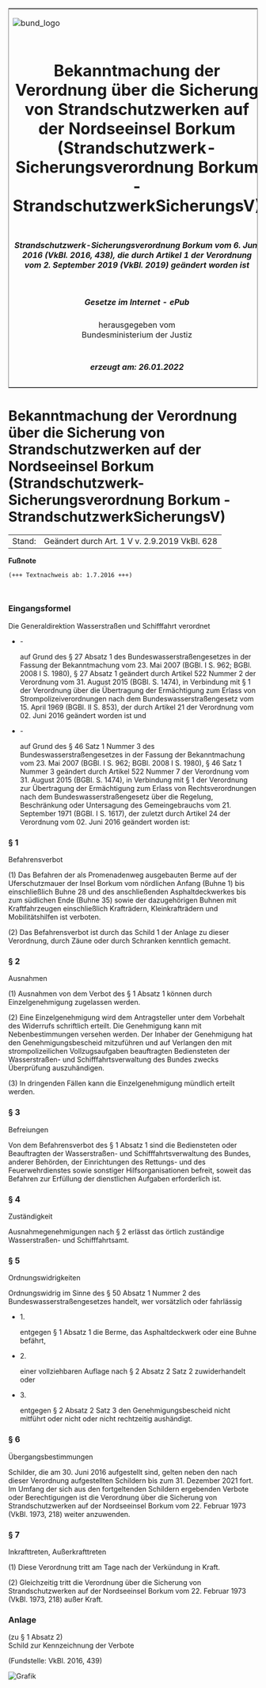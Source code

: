 <span id="DECKBLATT.html"></span>

<table border="0" frame="border" width="100%">

<tr valign="top">

<td align="left">

![bund\_logo](BfJ_2021_Web_de_de.gif)

</td>

<td align="right">

 

</td>

</tr>

<tr align="center" valign="middle">

<td colspan="2">

# Bekanntmachung der Verordnung über die Sicherung von Strandschutzwerken auf der Nordseeinsel Borkum (Strandschutzwerk-Sicherungsverordnung Borkum - StrandschutzwerkSicherungsV)

</td>

</tr>

<tr align="center" valign="middle">

<td colspan="2">

##### Strandschutzwerk-Sicherungsverordnung Borkum vom 6. Juni 2016 (VkBl. 2016, 438), die durch Artikel 1 der Verordnung vom 2. September 2019 (VkBl. 2019) geändert worden ist

</td>

</tr>

<tr align="center" valign="middle">

<td colspan="2">

  
  

##### Gesetze im Internet - ePub  
  
herausgegeben vom  
Bundesministerium der Justiz

</td>

</tr>

<tr align="center" valign="bottom">

<td colspan="2">

  
  

##### erzeugt am: 26.01.2022

</td>

</tr>

</table>

<span id="BJNR704380016.html"></span>

# Bekanntmachung der Verordnung über die Sicherung von Strandschutzwerken auf der Nordseeinsel Borkum (Strandschutzwerk-Sicherungsverordnung Borkum - StrandschutzwerkSicherungsV)

<div>

<div class="jnhtml">

|        |                                               |
| ------ | --------------------------------------------- |
| Stand: | Geändert durch Art. 1 V v. 2.9.2019 VkBl. 628 |

</div>

</div>

<div>

  
**Fußnote**

<div class="jnhtml">

<div>

<div class="jurAbsatz">

  

``` 
(+++ Textnachweis ab: 1.7.2016 +++)

 
```

</div>

</div>

</div>

</div>

<span id="BJNR704380016BJNE000100000.html"></span>

### Eingangsformel  

<div>

<div class="jnhtml">

<div>

<div class="jurAbsatz">

Die Generaldirektion Wasserstraßen und Schifffahrt verordnet

  - \-
    
    <div style="">
    
    auf Grund des § 27 Absatz 1 des Bundeswasserstraßengesetzes in der
    Fassung der Bekanntmachung vom 23. Mai 2007 (BGBl. I S. 962; BGBl.
    2008 I S. 1980), § 27 Absatz 1 geändert durch Artikel 522 Nummer 2
    der Verordnung vom 31. August 2015 (BGBl. S. 1474), in Verbindung
    mit § 1 der Verordnung über die Übertragung der Ermächtigung zum
    Erlass von Strompolizeiverordnungen nach dem
    Bundeswasserstraßengesetz vom 15. April 1969 (BGBl. II S. 853), der
    durch Artikel 21 der Verordnung vom 02. Juni 2016 geändert worden
    ist und
    
    </div>

  - \-
    
    <div style="">
    
    auf Grund des § 46 Satz 1 Nummer 3 des Bundeswasserstraßengesetzes
    in der Fassung der Bekanntmachung vom 23. Mai 2007 (BGBl. I S. 962;
    BGBl. 2008 I S. 1980), § 46 Satz 1 Nummer 3 geändert durch Artikel
    522 Nummer 7 der Verordnung vom 31. August 2015 (BGBl. S. 1474), in
    Verbindung mit § 1 der Verordnung zur Übertragung der Ermächtigung
    zum Erlass von Rechtsverordnungen nach dem Bundeswasserstraßengesetz
    über die Regelung, Beschränkung oder Untersagung des Gemeingebrauchs
    vom 21. September 1971 (BGBl. I S. 1617), der zuletzt durch Artikel
    24 der Verordnung vom 02. Juni 2016 geändert worden ist:
    
    </div>

</div>

</div>

</div>

</div>

<span id="BJNR704380016BJNE000200000.html"></span>

### § 1  
Befahrensverbot

<div>

<div class="jnhtml">

<div>

<div class="jurAbsatz">

(1) Das Befahren der als Promenadenweg ausgebauten Berme auf der
Uferschutzmauer der Insel Borkum vom nördlichen Anfang (Buhne 1) bis
einschließlich Buhne 28 und des anschließenden Asphaltdeckwerkes bis zum
südlichen Ende (Buhne 35) sowie der dazugehörigen Buhnen mit
Kraftfahrzeugen einschließlich Krafträdern, Kleinkrafträdern und
Mobilitätshilfen ist verboten.

</div>

<div class="jurAbsatz">

(2) Das Befahrensverbot ist durch das Schild 1 der Anlage zu dieser
Verordnung, durch Zäune oder durch Schranken kenntlich gemacht.

</div>

</div>

</div>

</div>

<span id="BJNR704380016BJNE000300000.html"></span>

### § 2  
Ausnahmen

<div>

<div class="jnhtml">

<div>

<div class="jurAbsatz">

(1) Ausnahmen von dem Verbot des § 1 Absatz 1 können durch
Einzelgenehmigung zugelassen werden.

</div>

<div class="jurAbsatz">

(2) Eine Einzelgenehmigung wird dem Antragsteller unter dem Vorbehalt
des Widerrufs schriftlich erteilt. Die Genehmigung kann mit
Nebenbestimmungen versehen werden. Der Inhaber der Genehmigung hat den
Genehmigungsbescheid mitzuführen und auf Verlangen den mit
strompolizeilichen Vollzugsaufgaben beauftragten Bediensteten der
Wasserstraßen- und Schifffahrtsverwaltung des Bundes zwecks Überprüfung
auszuhändigen.

</div>

<div class="jurAbsatz">

(3) In dringenden Fällen kann die Einzelgenehmigung mündlich erteilt
werden.

</div>

</div>

</div>

</div>

<span id="BJNR704380016BJNE000400000.html"></span>

### § 3  
Befreiungen

<div>

<div class="jnhtml">

<div>

<div class="jurAbsatz">

Von dem Befahrensverbot des § 1 Absatz 1 sind die Bediensteten oder
Beauftragten der Wasserstraßen- und Schifffahrtsverwaltung des Bundes,
anderer Behörden, der Einrichtungen des Rettungs- und des
Feuerwehrdienstes sowie sonstiger Hilfsorganisationen befreit, soweit
das Befahren zur Erfüllung der dienstlichen Aufgaben erforderlich ist.

</div>

</div>

</div>

</div>

<span id="BJNR704380016BJNE000500000.html"></span>

### § 4  
Zuständigkeit

<div>

<div class="jnhtml">

<div>

<div class="jurAbsatz">

Ausnahmegenehmigungen nach § 2 erlässt das örtlich zuständige
Wasserstraßen- und Schifffahrtsamt.

</div>

</div>

</div>

</div>

<span id="BJNR704380016BJNE000601124.html"></span>

### § 5  
Ordnungswidrigkeiten

<div>

<div class="jnhtml">

<div>

<div class="jurAbsatz">

Ordnungswidrig im Sinne des § 50 Absatz 1 Nummer 2 des
Bundeswasserstraßengesetzes handelt, wer vorsätzlich oder fahrlässig

  - 1\.
    
    <div style="">
    
    entgegen § 1 Absatz 1 die Berme, das Asphaltdeckwerk oder eine Buhne
    befährt,
    
    </div>

  - 2\.
    
    <div style="">
    
    einer vollziehbaren Auflage nach § 2 Absatz 2 Satz 2 zuwiderhandelt
    oder
    
    </div>

  - 3\.
    
    <div style="">
    
    entgegen § 2 Absatz 2 Satz 3 den Genehmigungsbescheid nicht mitführt
    oder nicht oder nicht rechtzeitig aushändigt.
    
    </div>

</div>

</div>

</div>

</div>

<span id="BJNR704380016BJNE000701124.html"></span>

### § 6  
Übergangsbestimmungen

<div>

<div class="jnhtml">

<div>

<div class="jurAbsatz">

Schilder, die am 30. Juni 2016 aufgestellt sind, gelten neben den nach
dieser Verordnung aufgestellten Schildern bis zum 31. Dezember 2021
fort. Im Umfang der sich aus den fortgeltenden Schildern ergebenden
Verbote oder Berechtigungen ist die Verordnung über die Sicherung von
Strandschutzwerken auf der Nordseeinsel Borkum vom 22. Februar 1973
(VkBl. 1973, 218) weiter anzuwenden.

</div>

</div>

</div>

</div>

<span id="BJNR704380016BJNE000800000.html"></span>

### § 7  
Inkrafttreten, Außerkrafttreten

<div>

<div class="jnhtml">

<div>

<div class="jurAbsatz">

(1) Diese Verordnung tritt am Tage nach der Verkündung in Kraft.

</div>

<div class="jurAbsatz">

(2) Gleichzeitig tritt die Verordnung über die Sicherung von
Strandschutzwerken auf der Nordseeinsel Borkum vom 22. Februar 1973
(VkBl. 1973, 218) außer Kraft.

</div>

</div>

</div>

</div>

<span id="BJNR704380016BJNE000900000.html"></span>

### Anlage  
(zu § 1 Absatz 2)  
Schild zur Kennzeichnung der Verbote

<div>

<div class="jnhtml">

<div>

<div class="jurAbsatz">

<div class="kommentar_Fundstelle">

(Fundstelle: VkBl. 2016, 439)

</div>

</div>

  
  

<div class="jurAbsatz">

![Grafik](vkbl_2016_juris-n_VkBl_2016_439_0010.jpeg)

</div>

</div>

</div>

</div>
